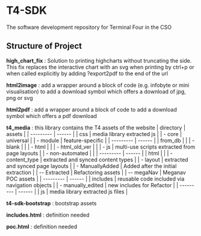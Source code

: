 # T4-SDK
The software development repository for Terminal Four in the CSO

## Structure of Project

**high_chart_fix**
: Solution to printing highcharts without truncating the side.
This fix replaces the interactive chart with an svg when printing by ctrl+p or when called explicitly by adding ?export2pdf to the end of the url

**html2image**
: add a wrapper around a block of code (e.g. infobyte or mini visualisation) to add a download symbol which offers a download of jpg, png or svg

**html2pdf**
: add a wrapper around a block of code to add a download symbol which offers a pdf download

**t4_media**
: this library contains the T4 assets of the website
| directory | assets |
| --------- | ------ |
| css | media library extracted js |
| - core | universal |
| - module | feature-specific |
| --------- | ------ |
| from_db |  |
| - blank |  |
| - html |  |
| - html_old_ver |  |
| - js | multi-use scripts extracted from page layouts |
| - non-automated |  |
| --------- | ------ |
| html |  |
| - content_type | extracted and synced content types |
| - layout | extracted and synced page layouts |
| - ManuallyAdded | Added after the initial extraction |
| -- Extracted | Refactoring assets |
| -- megaNav | Meganav POC assets |
| --------- | ------ |
| includes | reusable code included via navigation objects |
| - manually_edited | new includes for Refactor |
| --------- | ------ |
| js | media library extracted js files |

**t4-sdk-bootstrap**
: bootstrap assets

**includes.html**
: definition needed

**poc.html**
: definition needed